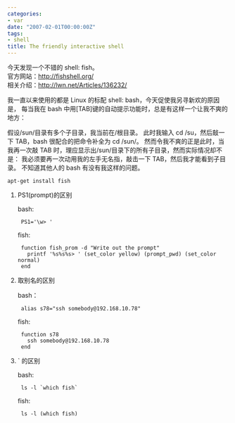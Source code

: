 ```yaml
---
categories:
- var
date: "2007-02-01T00:00:00Z"
tags:
- shell
title: The friendly interactive shell
---
```


今天发现一个不错的 shell: fish。 \
官方网站：<http://fishshell.org/> \
相关介绍：<http://lwn.net/Articles/136232/>

我一直以来使用的都是 Linux 的标配 shell: bash，今天促使我另寻新欢的原因是，
每当我在 bash 中用[TAB]键的自动提示功能时，总是有这样一个让我不爽的地方：

假设/sun/目录有多个子目录，我当前在/根目录。
此时我输入 cd /su，然后敲一下 TAB，bash 很配合的把命令补全为 cd /sun/。
然而令我不爽的正是此时，当我再一次敲 TAB 时，理应显示出/sun/目录下的所有子目录，然而实际情况却不是：
我必须要再一次动用我的左手无名指，敲击一下 TAB，然后我才能看到子目录。
不知道其他人的 bash 有没有我这样的问题。

    apt-get install fish

1. PS1(prompt)的区别

    bash:

        PS1='\w> '

    fish:

        function fish_prom -d "Write out the prompt"
          printf '%s%s%s> ' (set_color yellow) (prompt_pwd) (set_color normal)
        end

2. 取别名的区别

    bash：

        alias s78="ssh somebody@192.168.10.78"

    fish: 

        function s78
          ssh somebody@192.168.10.78
        end

3. ` 的区别

    bash: 

        ls -l `which fish`

    fish:

        ls -l (which fish)
